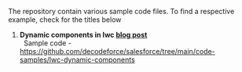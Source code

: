 The repository contain various sample code files. To find a respective example, check for the titles below

1. <b>Dynamic components in lwc <a href='www.decodeforce.com/blogs/lwc-dynamic-components' rel="dofollow">blog post</a> </b> <br/>
   &nbsp;&nbsp;Sample code - https://github.com/decodeforce/salesforce/tree/main/code-samples/lwc-dynamic-components
